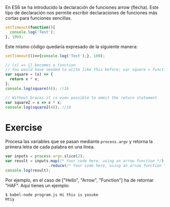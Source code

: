 En ES6 se ha introducido la declaración de funciones arrow (flecha). Este tipo de declaración nos permite escribir declaraciones de funciones más cortas para funciones sencillas.

```javascript
setTimeout(function(){
  console.log('Test');
}, 100);

```
Este mismo código quedaría expresado de la siguiente manera:

```javascript
setTimeout(()=>{console.log('Test');}, 100);
```

```javascript
// (x) => {} becomes a function
// You would have needed to write like this before: var square = function(x) { return x * x; };
var square = (x) => {
  return x * x;
};
console.log(square(4)); //16

// Without braces it is even possible to ommit the return statement
var square2 = x => x * x;
console.log(square2(4)); //16
```

# Exercise

Procesa las variables que se pasan mediante `process.argv` y retorna la primera letra de cada palabra en una línea.

```javascript
var inputs = process.argv.slice(2);
var result = inputs.map(/* Your code here, using an arrow function */)
                   .reduce(/* Your code here, using an arrow function */);
console.log(result);
```

Por ejemplo, en el caso de ["Hello", "Arrow", "Function"] ha de retornar "HAF". Aquí tienes un ejemplo:

```shell
$ babel-node program.js Hi this is yosuke
Htiy
```
